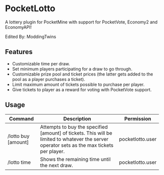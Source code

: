 # PocketLotto

A lottery plugin for PocketMine with support for PocketVote, Economy2 and EconomyAPI!

Edited By: ModdingTwins

Features
--------

* Customizable time per draw.
* Set minimum players participating for a draw to go through.
* Customizable prize pool and ticket prices (the latter gets added to the pool as a player purchases a ticket).
* Limit maximum amount of tickets possible to purchase per player.
* Give tickets to player as a reward for voting with PocketVote support.


Usage
-----
| Command | Description | Permission
| --- | --- | --- |
| /lotto buy [amount] | Attempts to buy the specified [amount] of tickets. This will be limited to whatever the server operator sets as the max tickets per player. | pocketlotto.user
| /lotto time | Shows the remaining time until the next draw. | pocketlotto.user
